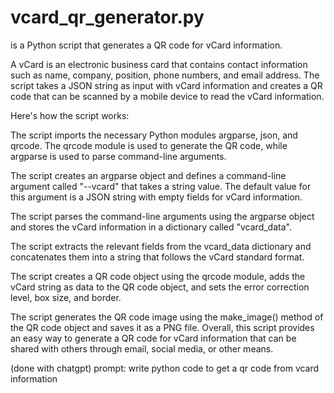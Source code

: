 # vcard_qr_generator.py

is a Python script that generates a QR code for vCard information.

A vCard is an electronic business card that contains contact information such as name, company, position, phone numbers, and email address. The script takes a JSON string as input with vCard information and creates a QR code that can be scanned by a mobile device to read the vCard information.

Here's how the script works:

The script imports the necessary Python modules argparse, json, and qrcode. The qrcode module is used to generate the QR code, while argparse is used to parse command-line arguments.

The script creates an argparse object and defines a command-line argument called "--vcard" that takes a string value. The default value for this argument is a JSON string with empty fields for vCard information.

The script parses the command-line arguments using the argparse object and stores the vCard information in a dictionary called "vcard_data".

The script extracts the relevant fields from the vcard_data dictionary and concatenates them into a string that follows the vCard standard format.

The script creates a QR code object using the qrcode module, adds the vCard string as data to the QR code object, and sets the error correction level, box size, and border.

The script generates the QR code image using the make_image() method of the QR code object and saves it as a PNG file.
Overall, this script provides an easy way to generate a QR code for vCard information that can be shared with others through email, social media, or other means.

(done with chatgpt)
prompt: write python code to get a qr code from vcard information
